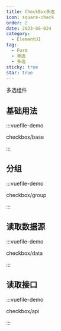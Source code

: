```yaml
---
title: CheckBox多选
icon: square-check
order: 2
date: 2023-08-024
category:
  - ElementUI
tag:
  - Form
  - 单选
  - 多选
sticky: true
star: true
---
```


多选组件

<!-- more -->

## 基础用法

:::vuefile-demo

checkbox/base

:::


## 分组

:::vuefile-demo

checkbox/group

:::

## 读取数据源

:::vuefile-demo

checkbox/data

:::

## 读取接口

:::vuefile-demo

checkbox/api

:::